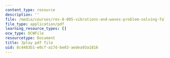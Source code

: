 ```yaml
---
content_type: resource
description: ''
file: /media/courses/res-8-005-vibrations-and-waves-problem-solving-fall-2012/8c4483b1e0cfa17dbe03aedea93a1816_X60J__-GMx8.pdf
file_type: application/pdf
learning_resource_types: []
ocw_type: OCWFile
resourcetype: Document
title: 3play pdf file
uid: 8c4483b1-e0cf-a17d-be03-aedea93a1816
---
```

